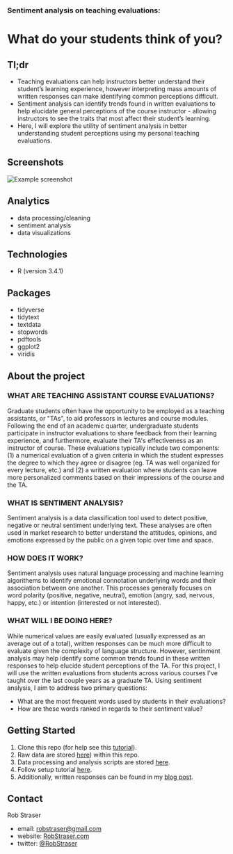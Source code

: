 ### Sentiment analysis on teaching evaluations:
# What do your students think of you?

## Tl;dr

* Teaching evaluations can help instructors better understand their student’s learning experience, however interpreting mass amounts of written responses can make identifying common perceptions difficult. 
* Sentiment analysis can identify trends found in written evaluations to help elucidate general perceptions of the course instructor - allowing instructors to see the traits that most affect their student’s learning. 
* Here, I will explore the utility of sentiment analysis in better understanding student perceptions using my personal teaching evaluations.

## Screenshots
![Example screenshot](./img/screenshot.png)


## Analytics
* data processing/cleaning
* sentiment analysis
* data visualizations

## Technologies
* R (version 3.4.1)

## Packages
* tidyverse
* tidytext
* textdata
* stopwords
* pdftools
* ggplot2
* viridis


## About the project

### WHAT ARE TEACHING ASSISTANT COURSE EVALUATIONS?

Graduate students often have the opportunity to be employed as a teaching assistants, or "TAs", to aid professors in lectures and course modules. Following the end of an academic quarter, undergraduate students participate in instructor evaluations to share feedback from their learning experience, and furthermore, evaluate their TA's effectiveness as an instructor of course. These evaluations typically include two components: (1) a numerical evaluation of a given criteria in which the student expresses the degree to which they agree or disagree (eg. TA was well organized for every lecture, etc.) and (2) a written evaluation where students can leave more personalized comments based on their impressions of the course and the TA.

### WHAT IS SENTIMENT ANALYSIS?

Sentiment analysis is a data classification tool used to detect positive, negative or neutral sentiment underlying text. These analyses are often used in market research to better understand the attitudes, opinions, and emotions expressed by the public on a given topic over time and space.

### HOW DOES IT WORK?

Sentiment analysis uses natural language processing and machine learning algorithems to identify emotional connotation underlying words and their association between one another. This processes generally focuses on word polarity (positive, negative, neutral), emotion (angry, sad, nervous, happy, etc.) or intention (interested or not interested).

### WHAT WILL I BE DOING HERE?

While numerical values are easily evaluated (usually expressed as an average out of a total), written responses can be much more difficult to evaluate given the complexity of language structure. However, sentinment analysis may help identify some common trends found in these written responses to help elucide student perceptions of the TA. For this project, I will use the written evaluations from students across various courses I've taught over the last couple years as a graduate TA. Using sentiment analysis, I aim to address two primary questions:

* What are the most frequent words used by students in their evaluations?
* How are these words ranked in regards to their sentiment value?

## Getting Started

1. Clone this repo (for help see this [tutorial](https://help.github.com/articles/cloning-a-repository/)).
2. Raw data are stored [here](https://help.github.com/articles/cloning-a-repository/)) within this repo.    
3. Data processing and analysis scripts are stored [here](https://help.github.com/articles/cloning-a-repository/).
4. Follow setup tutorial [here](https://help.github.com/articles/cloning-a-repository/). 
5. Additionally, written responses can be found in my [blog post](https://help.github.com/articles/cloning-a-repository/).  


## Contact

Rob Straser
* email: robstraser@gmail.com 
* website: [RobStraser.com](https://robstraser.com)
* twitter: [@RobStraser](https://twitter.com/RobStraser) 




